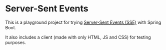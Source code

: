 # Server-Sent Events

This is a playground project for trying [Server-Sent Events (SSE)](https://en.wikipedia.org/wiki/Server-sent_events) with Spring Boot.

It also includes a client (made with only HTML, JS and CSS) for testing purposes.
